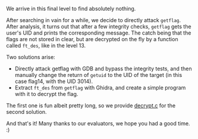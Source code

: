 We arrive in this final level to find absolutely nothing.

After searching in vain for a while, we decide to directly attack `getflag`.
After analysis, it turns out that after a few integrity checks, `getflag` gets the user's UID and prints the corresponding message.
The catch being that the flags are not stored in clear, but are decrypted on the fly by a function called `ft_des`, like in the level 13.

Two solutions arise:
- Directly attack getflag with GDB and bypass the integrity tests, and then manually change the return of `getuid` to the UID of the target (in this case flag14, with the UID 3014).
- Extract `ft_des` from `getflag` with Ghidra, and create a simple program with it to decrypt the flag.

The first one is fun albeit pretty long, so we provide [decrypt.c](level14/decrypt.c) for the second solution.

And that's it! Many thanks to our evaluators, we hope you had a good time. :)
